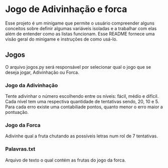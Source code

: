 # Jogo de Adivinhação e forca
  Esse projeto é um minigame que permite o usuário compreender alguns conceitos sobre definir algumas variáveis isoladas e a trabalhar com elas além de entender como as listas funcionam.
  Esse README fornece uma visão geral do minigame e instruções de como usá-lo.
## Jogos
  O arquivo jogos.py será responsável por selecionar qual o jogo que se deseja jogar, Adivinhação ou Forca.
  
### Jogo da Adivinhação
   Tente adivinhar o número escolhendo entre os níveis: fácil, médio e difícil. Cada nível tem uma respectiva quantidade de tentativas sendo, 20, 10 e 5.
    Para cada erro existe uma contabiliade pontos, quanto menor o erro maior a pontuação.

### Jogo da Forca
  Adivinhe qual a fruta chutando as possíveis letras num rol de 7 tentativas.

### Palavras.txt
  Arquivo de texto o qual contém as frutas do jogo da forca.
